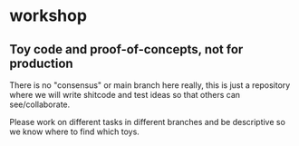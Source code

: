 # workshop
Toy code and proof-of-concepts, **not for production**
---------------------------

There is no "consensus" or main branch here really, this is just a repository where we will write shitcode and test ideas so that others can see/collaborate. 

Please work on different tasks in different branches and be descriptive so we know where to find which toys.
